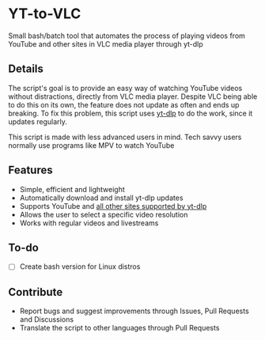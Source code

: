 # YT-to-VLC
Small bash/batch tool that automates the process of playing videos from YouTube and other sites in VLC media player through yt-dlp

## Details
The script's goal is to provide an easy way of watching YouTube videos without distractions, directly from VLC media player. Despite VLC being able to do this on its own, the feature does not update as often and ends up breaking. To fix this problem, this script uses [yt-dlp](https://github.com/yt-dlp/yt-dlp) to do the work, since it updates regularly.

This script is made with less advanced users in mind. Tech savvy users normally use programs like MPV to watch YouTube

## Features
* Simple, efficient and lightweight
* Automatically download and install yt-dlp updates
* Supports YouTube and [all other sites supported by yt-dlp](https://github.com/yt-dlp/yt-dlp/blob/master/supportedsites.md)
* Allows the user to select a specific video resolution
* Works with regular videos and livestreams

## To-do
- [ ] Create bash version for Linux distros

## Contribute
* Report bugs and suggest improvements through Issues, Pull Requests and Discussions
* Translate the script to other languages through Pull Requests
